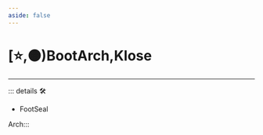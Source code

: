 ```yaml
---
aside: false
---
```

# [⭐,🟠)<labor>BootArch</labor>,<motor>Klose</motor>

---

<!-- =================================================== -->
<!-- =================================================== -->
<!-- =================================================== -->
<!-- =================================================== -->
<!-- =================================================== -->
::: details 🛠

- FootSeal

Arch:::
